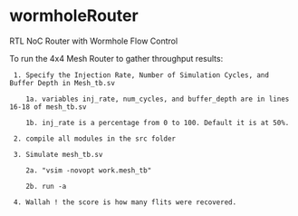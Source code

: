 # wormholeRouter
RTL NoC Router with Wormhole Flow Control

To run the 4x4 Mesh Router to gather throughput results:

	 1. Specify the Injection Rate, Number of Simulation Cycles, and Buffer Depth in Mesh_tb.sv

		1a. variables inj_rate, num_cycles, and buffer_depth are in lines 16-18 of mesh_tb.sv

		1b. inj_rate is a percentage from 0 to 100. Default it is at 50%.

	 2. compile all modules in the src folder

	 3. Simulate mesh_tb.sv

		2a. "vsim -novopt work.mesh_tb"
		
		2b. run -a

	 4. Wallah ! the score is how many flits were recovered.
